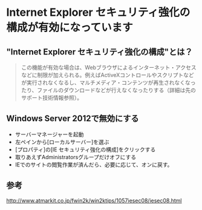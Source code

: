 ﻿# Internet Explorer セキュリティ強化の構成が有効になっています

## "Internet Explorer セキュリティ強化の構成"とは？
> この機能が有効な場合は、Webブラウザによるインターネット・アクセスなどに制限が加えられる。例えばActiveXコントロールやスクリプトなどが実行されなくなるし、マルチメディア・コンテンツが再生されなくなったり、ファイルのダウンロードなどが行えなくなったりする（詳細は先のサポート技術情報参照）。

## Windows Server 2012で無効にする

- サーバーマネージャーを起動
- 左ペインから[ローカルサーバー]を選ぶ
- [プロパティ]の[IE セキュリティ強化の構成]をクリックする
- 取りあえずAdministratorsグループだけオフにする
- IEでのサイトの閲覧作業が済んだら、必要に応じて、オンに戻す。

## 参考
http://www.atmarkit.co.jp/fwin2k/win2ktips/1057iesec08/iesec08.html
